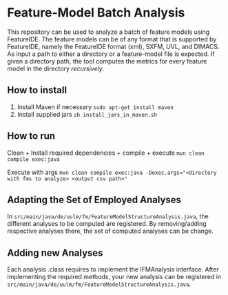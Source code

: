 # Feature-Model Batch Analysis
This repository can be used to analyze a batch of feature models using FeatureIDE. The feature models can be of any format that is supported by FeatureIDE, namely the FeatureIDE format (xml), SXFM, UVL, and DIMACS.
As input a path to either a directory or a feature-model file is expected. If given a directory path, the tool computes the metrics for every feature model in the directory *recursively*.


## How to install

1. Install Maven if necessary `sudo apt-get install maven`
2. Install supplied jars `sh install_jars_in_maven.sh`

## How to run

Clean + Install required dependencies + compile + execute 
`mvn clean compile exec:java`

Execute with args
`mvn clean compile exec:java -Dexec.args="<directory with fms to analyze> <output csv path>"`


## Adapting the Set of Employed Analyses
In `src/main/java/de/uulm/fm/FeatureModelStructureAnalysis.java`, the different analyses to be computed are registered. By removing/adding respective analyses there, the set of computed analyses can be change.

## Adding new Analyses
Each analysis .class requires to implement the IFMAnalysis interface. After implementing the required methods, your new analysis can be registered in `src/main/java/de/uulm/fm/FeatureModelStructureAnalysis.java`.